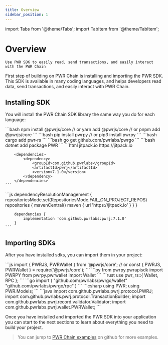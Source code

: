 ```yaml
---
title: Overview
sidebar_position: 1
---
```

import Tabs from '@theme/Tabs';
import TabItem from '@theme/TabItem';

# Overview

`Use PWR SDK to easily read, send transactions, and easily interact with the PWR Chain`

First step of building on PWR Chain is installing and importing the PWR SDK. This SDK is available in many coding languages, and helps developers read data, send transactions, and easily interact with PWR Chain.

## Installing SDK

You will install the PWR Chain SDK library the same way you do for each language:

<Tabs>
<TabItem value="javascript" label="JavaScript">
    ```bash
    npm install @pwrjs/core
    // or
    yarn add @pwrjs/core
    // or
    pnpm add @pwrjs/core
    ```
</TabItem>
<TabItem value="python" label="Python">
    ```bash
    pip install pwrpy
    // or
    pip3 install pwrpy
    ```
</TabItem>
<TabItem value="rust" label="Rust">
    ```bash
    cargo add pwr-rs
    ```
</TabItem>
<TabItem value="go" label="Go">
    ```bash
    go get github.com/pwrlabs/pwrgo
    ```
</TabItem>
<TabItem value="csharp" label="C#">
    ```bash
    dotnet add package PWR
    ```
</TabItem>
<TabItem value="java-maven" label="Java Maven">
    ```html
        <repositories>
            <repository>
                <id>jitpack.io</id>
                <url>https://jitpack.io</url>
            </repository>
        </repositories>
        
        <dependencies>
            <dependency>
                <groupId>com.github.pwrlabs</groupId>
                <artifactId>pwrj</artifactId>
                <version>7.1.0</version>
            </dependency>
        </dependencies>
    ```
</TabItem>
<TabItem value="java-gradle" label="Java Gradle">
    ```js
        dependencyResolutionManagement {
            repositoriesMode.set(RepositoriesMode.FAIL_ON_PROJECT_REPOS)
            repositories {
                mavenCentral()
                maven { url 'https://jitpack.io' }
            }
        }
        
        dependencies {
            implementation 'com.github.pwrlabs:pwrj:7.1.0'
        }
    ```
</TabItem>
</Tabs>

## Importing SDKs

After you have installed sdks, you can import them in your project:

<Tabs>
<TabItem value="javascript" label="JavaScript">
    ```js
    import { PWRJS, PWRWallet } from '@pwrjs/core';
    // or
    const { PWRJS, PWRWallet } = require('@pwrjs/core');
    ```
</TabItem>
<TabItem value="python" label="Python">
    ```py
    from pwrpy.pwrapisdk import PWRPY
    from pwrpy.pwrwallet import Wallet
    ```
</TabItem>
<TabItem value="rust" label="Rust">
    ```rust
    use pwr_rs::{ Wallet, RPC };
    ```
</TabItem>
<TabItem value="go" label="Go">
    ```go
    import (
        "github.com/pwrlabs/pwrgo/wallet"
        "github.com/pwrlabs/pwrgo/rpc"
    )
    ```
</TabItem>
<TabItem value="csharp" label="C#">
    ```csharp
    using PWR;
    using PWR.Models;
    ```
</TabItem>
<TabItem value="java" label="Java">
    ```java
    import com.github.pwrlabs.pwrj.protocol.PWRJ;
    import com.github.pwrlabs.pwrj.protocol.TransactionBuilder;
    import com.github.pwrlabs.pwrj.record.validator.Validator;
    import com.github.pwrlabs.pwrj.wallet.PWRWallet;
    ```
</TabItem>
</Tabs>

Once you have installed and imported the PWR SDK into your application you can start to the next sections to learn about everything you need to build your project.

> You can jump to [PWR Chain examples](https://github.com/keep-pwr-strong/examples) on github for more examples.
